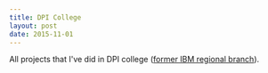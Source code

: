 ```yaml
---
title: DPI College
layout: post
date: 2015-11-01
---
```


All projects that I've did in DPI college ([former IBM regional branch](https://en.wikipedia.org/wiki/Data_Processing_Iran_Co.)).
